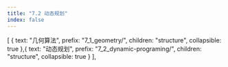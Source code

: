 ```yaml
---
title: "7.2 动态规划"
index: false
---
```


[
                    {
                        text: "几何算法",
                        prefix: "7_1_geometry/",
                        children: "structure",
                        collapsible: true
                    },{
                        text: "动态规划",
                        prefix: "7_2_dynamic-programing/",
                        children: "structure",
                        collapsible: true
                    }
                ],